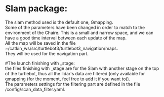 # Slam package:

The slam method used is the default one, Gmapping.  
Some of the parameters have been changed in order to match to the environment of the Chaire. This is a small and narrow space, and we can have a good time interval between each update of the map.  
All the map will be saved in the file ~/catkin_ws/src/turtlebot3/turtlebot3_navigation/maps.  
They will be used for the navigation part.

#The launch finishing with _stage:  
the files finishing with _stage are for the Slam with another stage on the top of the turtlebot, thus all the lidar's data are filtered (only available for gmapping (for the moment, feel free to add it if you want to)).  
The parameters settings for the filtering part are defined in the file /config/scan_data_filter.yaml.
